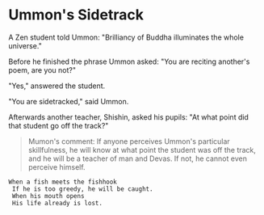 # Ummon's Sidetrack

A Zen student told Ummon: "Brilliancy of Buddha illuminates the whole universe."

Before he finished the phrase Ummon asked: "You are reciting another's poem, are you not?"

"Yes," answered the student.

"You are sidetracked," said Ummon.

Afterwards another teacher, Shishin, asked his pupils: "At what point did that student go off the track?"

> Mumon's comment: If anyone perceives Ummon's particular skillfulness, he will know at what point the student was off the track, and he will be a teacher of man and Devas. If not, he cannot even perceive himself.

```
When a fish meets the fishhook
 If he is too greedy, he will be caught.
 When his mouth opens
 His life already is lost.
```
